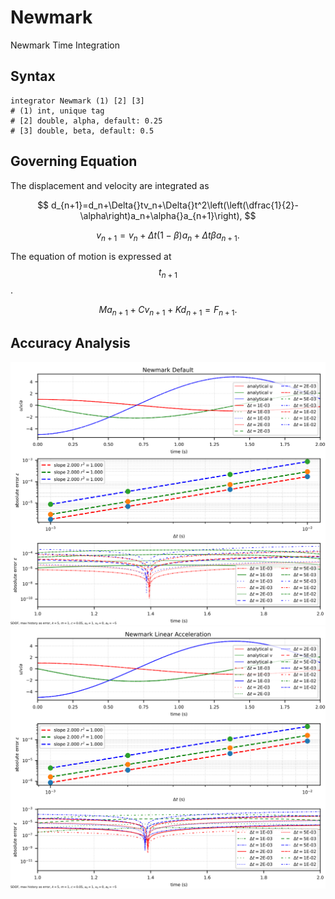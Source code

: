 # Newmark

Newmark Time Integration

## Syntax

```
integrator Newmark (1) [2] [3]
# (1) int, unique tag
# [2] double, alpha, default: 0.25
# [3] double, beta, default: 0.5
```

## Governing Equation

The displacement and velocity are integrated as

$$
d_{n+1}=d_n+\Delta{}tv_n+\Delta{}t^2\left(\left(\dfrac{1}{2}-\alpha\right)a_n+\alpha{}a_{n+1}\right),
$$

$$
v_{n+1}=v_n+\Delta{}t\left(1-\beta\right)a_n+\Delta{}t\beta{}a_{n+1}.
$$

The equation of motion is expressed at $$t_{n+1}$$.

$$
Ma_{n+1}+Cv_{n+1}+Kd_{n+1}=F_{n+1}.
$$

## Accuracy Analysis

![newmark-default](newmark-default.svg)
![newmark-linear-acceleration](newmark-linear-acceleration.svg)
